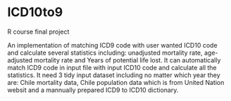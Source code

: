 # ICD10to9
R course final project

An implementation of matching ICD9 code with user wanted ICD10 code and calculate several statistics including: 
unadjusted mortality rate, age-adjusted mortality rate and Years of potential life lost. 
It can automatically match ICD9 code in input file with input ICD10 code and calculate all the statistics. 
It need 3 tidy input dataset including no matter which year they are: Chile mortality data, Chile population data 
which is from United Nation websit and a mannually prepared ICD9 to ICD10 dictionary. 
